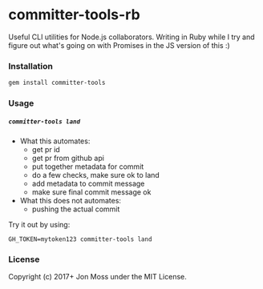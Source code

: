 # committer-tools-rb

Useful CLI utilities for Node.js collaborators. Writing in Ruby while I
try and figure out what's going on with Promises in the JS version of
this :)

### Installation

```bash
gem install committer-tools
```

### Usage

##### `committer-tools land`

- What this automates:
  - get pr id
  - get pr from github api
  - put together metadata for commit
  - do a few checks, make sure ok to land
  - add metadata to commit message
  - make sure final commit message ok
- What this does not automates:
  - pushing the actual commit

Try it out by using:

```
GH_TOKEN=mytoken123 committer-tools land
```

### License

Copyright (c) 2017+ Jon Moss under the MIT License.
